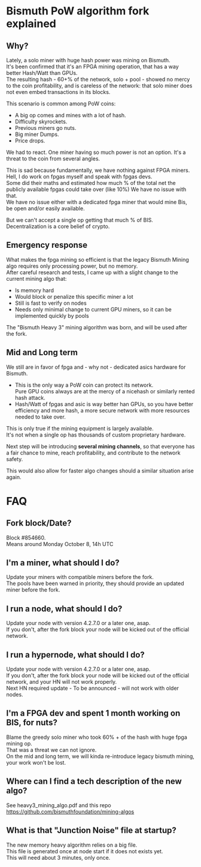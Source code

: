 # Bismuth PoW algorithm fork explained

## Why?

Lately, a solo miner with huge hash power was mining on Bismuth.  
It's been confirmed that it's an FPGA mining operation, that has a way better Hash/Watt than GPUs.  
The resulting hash - 60+% of the network, solo + pool - showed no mercy to the coin profitability, and is careless of the network: that solo miner does not even embed transactions in its blocks.  

This scenario is common among PoW coins: 
- A big op comes and mines with a lot of hash.   
- Difficulty skyrockets.  
- Previous miners go nuts.  
- Big miner Dumps.  
- Price drops.  

We had to react. One miner having so much power is not an option. It's a threat to the coin from several angles.

This is sad because fundamentally, we have nothing against FPGA miners.  
Hell, I do work on fpgas myself and speak with fpgas devs.  
Some did their maths and estimated how much % of the total net the publicly available fpgas could take over (like 10%)
We have no issue with that.  
We have no issue either with a dedicated fpga miner that would mine Bis, be open and/or easily available.

But we can't accept a single op getting that much % of BIS.  
Decentralization is a core belief of crypto.

## Emergency response

What makes the fpga mining so efficient is that the legacy Bismuth Mining algo requires only processing power, but no memory.  
After careful research and tests, I came up with a slight change to the current mining algo that:
- Is memory hard
- Would block or penalize this specific miner a lot
- Still is fast to verify on nodes
- Needs only minimal change to current GPU miners, so it can be implemented quickly by pools  

The "Bismuth Heavy 3" mining algorithm was born, and will be used after the fork.

## Mid and Long term

We still are in favor of fpga and - why not - dedicated asics hardware for Bismuth.  

- This is the only way a PoW coin can protect its network.  
  Pure GPU coins always are at the mercy of a nicehash or similarly rented hash attack.
- Hash/Watt of fpgas and asic is way better han GPUs, so you have better efficiency and more hash, a more secure network with more resources needed to take over.

This is only true if the mining equipment is largely available.  
It's not when a single op has thousands of custom proprietary hardware. 

Next step will be introducing **several mining channels**, so that everyone has a fair chance to mine, reach profitability, and contribute to the network safety.

This would also allow for faster algo changes should a similar situation arise again.
 

# FAQ

## Fork block/Date?

Block #854660.  
Means around Monday October 8, 14h UTC

## I'm a miner, what should I do?
Update your miners with compatible miners before the fork.  
The pools have been warned in priority, they should provide an updated miner before the fork.

## I run a node, what should I do?
Update your node with version 4.2.7.0 or a later one, asap.  
If you don't, after the fork block your node will be kicked out of the official network.

## I run a hypernode, what should I do?
Update your node with version 4.2.7.0 or a later one, asap.  
If you don't, after the fork block your node will be kicked out of the official network, and your HN will not work properly.    
Next HN required update - To be announced - will not work with older nodes.

## I'm a FPGA dev and spent 1 month working on BIS, for nuts?
Blame the greedy solo miner who took 60% + of the hash with huge fpga mining op.    
That was a threat we can not ignore.  
On the mid and long term, we will kinda re-introduce legacy bismuth mining, your work won't be lost. 

## Where can I find a tech description of the new algo?
See heavy3_mining_algo.pdf and this repo https://github.com/bismuthfoundation/mining-algos

## What is that "Junction Noise" file at startup?
The new memory heavy algorithm relies on a big file.  
This file is generated once at node start if it does not exists yet.    
This will need about 3 minutes, only once.

